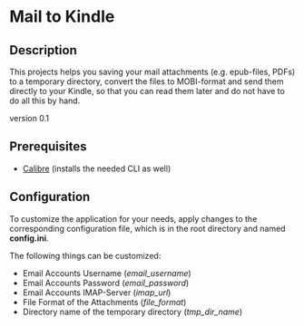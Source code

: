 # Mail to Kindle #
## Description ##
This projects helps you saving your mail attachments (e.g. epub-files, PDFs) to a
temporary directory, convert the files to MOBI-format and send them directly
to your Kindle, so that you can read them later and do not have to do all
this by hand.

version 0.1

## Prerequisites ##
 - [Calibre](https://calibre-ebook.com/) (installs the needed CLI as well)

## Configuration ##
To customize the application for your needs, apply changes to the corresponding configuration file, which is in the root directory and named **config.ini**.

The following things can be customized:
 - Email Accounts Username (*email_username*)
 - Email Accounts Password (*email_password*)
 - Email Accounts IMAP-Server (*imap_url*)
 - File Format of the Attachments (*file_format*)
 - Directory name of the temporary directory (*tmp_dir_name*)